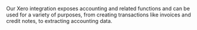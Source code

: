 Our Xero integration exposes accounting and related functions and can be used for a variety of purposes, from creating transactions like invoices and credit notes, to extracting accounting data.